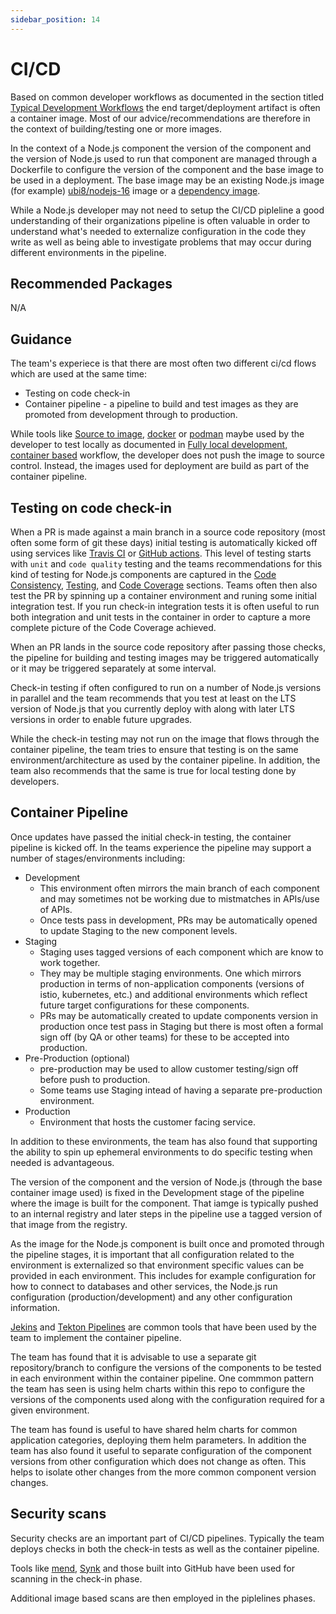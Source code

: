 ```yaml
---
sidebar_position: 14
---
```


# CI/CD

Based on common developer workflows as documented in the section titled
[Typical Development Workflows](./docs/development/dev-flows.md#typical-development-workflows)
the end target/deployment artifact is often a container image. Most of our
advice/recommendations are therefore in the context of building/testing
one or more images.

In the context of a Node.js component the version of the component and
the version of Node.js used to run that component are managed through
a Dockerfile to configure the version of the component and the base
image to be used in a deployment. The base image may be an
existing Node.js image (for example)
[ubi8/nodejs-16](https://catalog.redhat.com/software/containers/ubi8/nodejs-16/615aee9fc739c0a4123a87e1)
image or a [dependency image](./docs/development/building-good-containers.md#dependency-image).

While a Node.js developer may not need to setup the CI/CD pipleline a
good understanding of their organizations pipeline is often valuable
in order to understand what's needed to externalize configuration in
the code they write as well as being able to investigate problems that
may occur during different environments in the pipeline.

## Recommended Packages

N/A

## Guidance

The team's experiece is that there are most often two different ci/cd flows
which are used at the same time:

* Testing on code check-in
* Container pipeline - a pipeline to build and test images as they
  are promoted from development through to production.

While tools like [Source to image](https://github.com/openshift/source-to-image),
[docker](https://www.docker.com/) or [podman](https://podman.io/) maybe used by
the developer to test locally as documented in
[Fully local development, container based](./docs/development/dev-flows.md#fully-local-development-container-based) workflow,
the developer does not push the image to source control. Instead,
the images used for deployment are build as part of the container pipeline.

## Testing on code check-in

When a PR is made against a main branch in a source code repository (most often
some form of git these days) initial testing is automatically kicked off
using services like [Travis CI](https://www.travis-ci.com/) or
[GitHub actions](https://github.com/features/actions). This level of testing
starts with `unit` and `code quality` testing and the teams recommendations
for this kind of testing for Node.js components are captured in the
[Code Consistency](./docs/development/code-consistency.md),
[Testing](./docs/development/testing.md), and
[Code Coverage](./docs/development/code-coverage.md) sections. Teams often
then also test the PR by spinning up a container environment and runing some
initial integration test.  If you run check-in integration tests it is often useful to run both 
integration and unit tests in the container in order to capture a more complete picture
of the Code Coverage achieved.

When an PR lands in the source code repository after passing
those checks, the pipeline for building and testing images
may be triggered automatically or it may be triggered separately
at some interval.

Check-in testing if often configured to run on a number of Node.js
versions in parallel and the team recommends that you test at least on the
LTS version of Node.js that you currently deploy with along with
later LTS versions in order to enable future upgrades.

While the check-in testing may not run on the image that flows
through the container pipeline, the team tries to ensure
that testing is on the same environment/architecture as used
by the container pipeline. In addition, the team also recommends
that the same is true for local testing done by developers.

## Container Pipeline

Once updates have passed the initial check-in testing, the container
pipeline is kicked off. In the teams experience the pipeline may
support a number of stages/environments including:

* Development
  * This environment often mirrors the main branch of each component
    and may sometimes not be working due to mistmatches in APIs/use of APIs.
  * Once tests pass in development, PRs may be automatically opened to
    update Staging to the new component levels.
* Staging
  * Staging uses tagged versions of each component which are know to
    work together.
  * They may be multiple staging environments. One which
    mirrors production in terms of non-application components
    (versions of istio, kubernetes, etc.) and additional
    environments which reflect future target configurations
    for these components.
  * PRs may be automatically created to update components version in
    production once test pass in Staging but there is most often a
    formal sign off (by QA or other teams) for these to be accepted
    into production.
* Pre-Production (optional)
  * pre-production may be used to allow customer testing/sign
    off before push to production.
  * Some teams use Staging intead of having a separate pre-production
    environment.
* Production
  * Environment that hosts the customer facing service.

In addition to these environments, the team has also found that supporting
the ability to spin up ephemeral environments to do specific testing when
needed is advantageous.

The version of the component and the version of Node.js (through the base
container image used) is fixed in the Development stage of the pipeline
where the image is built for the component. That iamge is typically
pushed to an internal registry and later steps in the pipeline use a tagged
version of that image from the registry. 

As the image for the Node.js component is built once and promoted
through the pipeline stages, it is important that all configuration
related to the environment is externalized so that environment specific
values can be provided in each environment. This includes for example
configuration for how to connect to databases and other services, the
Node.js run configuration (production/development) and any other configuration
information.

[Jekins](https://www.jenkins.io/) and
[Tekton Pipelines](https://tekton.dev/) are common tools that have been
used by the team to implement the container pipeline.

The team has found that it is advisable to use a separate git repository/branch
to configure the versions of the components to be tested in each environment
within the container pipeline. One commmon pattern the team has seen is using
helm charts within this repo to configure the versions of the components used
along with the configuration required for a given environment.

The team has found is useful to have shared helm charts for common application
categories, deploying them helm parameters. In addition the team has also found
it useful to separate configuration of the component versions from other
configuration which does not change as often. This helps to isolate other
changes from the more common component version changes.

## Security scans

Security checks are an important part of CI/CD pipelines. Typically the team
deploys checks in both the check-in tests as well as the container pipeline.

Tools like [mend](https://www.mend.io/), [Synk](https://snyk.io/) and those
built into GitHub have been used for scanning in the check-in phase.

Additional image based scans are then employed in the piplelines phases.











